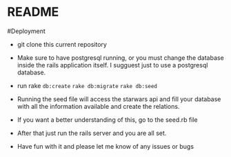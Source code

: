 # README

#Deployment

* git clone this current repository
* Make sure to have postgresql running, or you must change the database inside the rails application itself.   I sugguest just to use a postgresql database.
* run rake ```db:create``` ```rake db:migrate``` ```rake db:seed```
* Running the seed file will access the starwars api and fill your database with all the information available and create the relations.
* If you want a better understanding of this, go to the seed.rb file

* After that just run the rails server and you are all set.  

* Have fun with it and please let me know of any issues or bugs 
